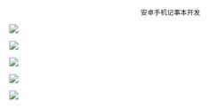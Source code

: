                                      安卓手机记事本开发

![](H:\Android_Lab\notepad_mid\image\1.jpg)

![](H:\Android_Lab\notepad_mid\image\2.jpg)

![](H:\Android_Lab\notepad_mid\image\3.jpg)

![](H:\Android_Lab\notepad_mid\image\4.jpg)

![](H:\Android_Lab\notepad_mid\image\5.jpg)